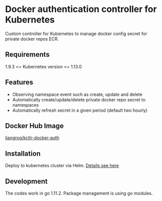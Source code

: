 Docker authentication controller for Kubernetes
===
Custom controller for Kubernetes to manage docker config secret for private docker repos ECR.

Requirements
---
1.9.3 <= Kubernetes version <= 1.13.0

Features
---
- Observing namespace event such as create, update and delete
- Automatically create/update/delete private docker repo secret to namespaces
- Automatically refresh secret in a given period (default two hourly)

Docker Hub Image
---
[liangrog/kctlr-docker-auth](https://hub.docker.com/r/liangrog/kctlr-docker-auth/)

Installation
---
Deploy to kubernetes cluster via Helm. [Details see here](https://github.com/liangrog/chart-kctlr-docker-auth)

Development
---
The codes work in go 1.11.2. Package management is using go modules.

